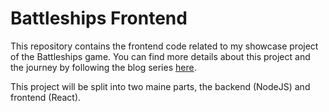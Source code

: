 # Battleships Frontend

This repository contains the frontend code related to my showcase project of the Battleships game.
You can find more details about this project and the journey by following the blog series [here](https://www.herc.me/series/battleships/).

This project will be split into two maine parts, the backend (NodeJS) and frontend (React).